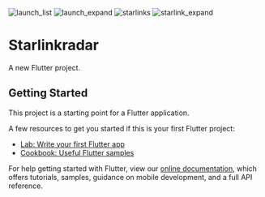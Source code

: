 ![launch_list](https://media.discordapp.net/attachments/544666013707272194/734278402667708446/1595135942254.png?width=262&height=439)
![launch_expand](https://media.discordapp.net/attachments/544666013707272194/734278403708157952/1595135932001.png?width=262&height=439)
![starlinks](https://media.discordapp.net/attachments/544666013707272194/734278403351511160/1595135936728.png?width=262&height=439)
![starlink_expand](https://media.discordapp.net/attachments/544666013707272194/734278404068605973/1595135927547.png?width=262&height=439)

# Starlinkradar

A new Flutter project.

## Getting Started

This project is a starting point for a Flutter application.

A few resources to get you started if this is your first Flutter project:

- [Lab: Write your first Flutter app](https://flutter.dev/docs/get-started/codelab)
- [Cookbook: Useful Flutter samples](https://flutter.dev/docs/cookbook)

For help getting started with Flutter, view our
[online documentation](https://flutter.dev/docs), which offers tutorials,
samples, guidance on mobile development, and a full API reference.
